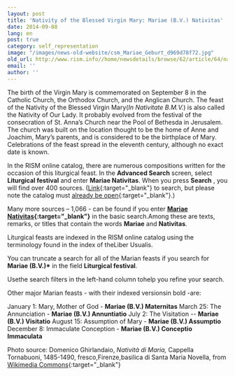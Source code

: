 ```yaml
---
layout: post
title: 'Nativity of the Blessed Virgin Mary: Mariae (B.V.) Nativitas'
date: 2014-09-08
lang: en
post: true
category: self_representation
image: "/images/news-old-website/csm_Mariae_Geburt_d969d78f72.jpg"
old_url: http://www.rism.info//home/newsdetails/browse/62/article/64/nativity-of-the-blessed-virgin-mary-mariae-bv-nativitas.html
email: ''
author: ''
---
```



The birth of the Virgin Mary is commemorated on September 8 in the Catholic Church, the Orthodox Church, and the Anglican Church. The feast of the Nativity of the Blessed Virgin Mary(_In Nativitate B.M.V._) is also called the Nativity of Our Lady. It probably evolved from the festival of the consecration of St. Anna’s Church near the Pool of Bethesda in Jerusalem. The church was built on the location thought to be the home of Anne and Joachim, Mary’s parents, and is considered to be the birthplace of Mary. Celebrations of the feast spread in the eleventh century, although no exact date is known.

In the RISM online catalog, there are numerous compositions written for the occasion of this liturgical feast. In the **Advanced Search** screen, select **Liturgical festival** and enter **Mariae Nativitas**. When you press **Search** , you will find over 400 sources. ([Link](https://opac.rism.info/metaopac/search.do?methodToCall=submitButtonCall&methodToCallParameter=submitSearch&refine=false&submitButtonCall_submitSearch=Suchen&searchCategories%5B0%5D=6010&searchString%5B0%5D=mariae+nativitas&combinationOperator%5B1%5D=AND&searchCategories%5B1%5D=200&searchString%5B1%5D=&combinationOperator%5B2%5D=AND&searchCategories%5B2%5D=100&searchString%5B2%5D=&combinationOperator%5B3%5D=AND&searchCategories%5B3%5D=6015&searchString%5B3%5D=&searchHistoryCombinationOperator=AND&searchHistory=&searchRestrictionValue1%5B0%5D=&searchRestrictionID%5B0%5D=14&searchRestrictionValue1%5B1%5D=&searchRestrictionID%5B1%5D=13){:target="_blank"} to search, but please note the catalog must [already be open](https://opac.rism.info){:target="_blank"}.)

Many more sources – 1,066 - can be found if you enter **[Mariae Nativitas](https://opac.rism.info/search?View=rism&q=Mariae+Nativitas){:target="_blank"}** in the basic search.Among these are texts, remarks, or titles that contain the words **Mariae** and **Nativitas**.

Liturgical feasts are indexed in the RISM online catalog using the terminology found in the index of theLiber Usualis.

You can truncate a search for all of the Marian feasts if you search for **Mariae (B.V.)\*** in the field **Liturgical festival**.

Usethe search filters in the left-hand column tohelp you refine your search.

Other major Marian feasts - with their indexed versionsin bold -are:

January 1:  Mary, Mother of God - **Mariae (B.V.) Maternitas**
March 25: The Annunciation - **Mariae (B.V.) Annuntiatio**
July 2: The Visitation -- **Mariae (B.V.) Visitatio**
August 15: Assumption of Mary - **Mariae (B.V.) Assumptio**
December 8:  Immaculate Conception - **Mariae (B.V.) Conceptio Immaculata**



Photo source: Domenico Ghirlandaio, _Natività di Maria,_ Cappella Tornabuoni, 1485-1490, fresco,Firenze,basilica di Santa Maria Novella, from [Wikimedia Commons](http://commons.wikimedia.org/wiki/File:Birth_of_St_Mary_in_Santa_Maria_Novella_in_Firenze_by_Domenico_Ghirlandaio.jpg){:target="_blank"}

<script type="text/javascript">var switchTo5x=true;</script><script type="text/javascript" src="http://w.sharethis.com/button/buttons.js"></script><script type="text/javascript">stLight.options({publisher: "9b601438-1ce1-49d8-bfd7-9cff5df54c17", doNotHash: false, doNotCopy: false, hashAddressBar: false});</script>




